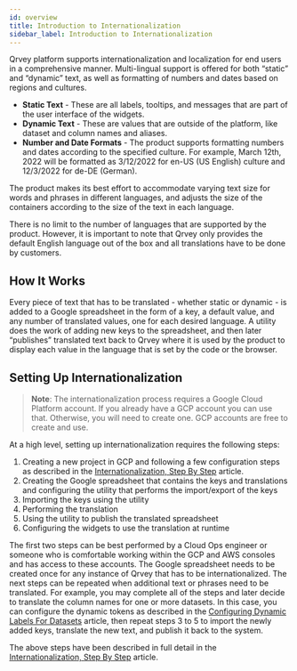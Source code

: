```yaml
---
id: overview
title: Introduction to Internationalization
sidebar_label: Introduction to Internationalization
---
```


<div style={{textAlign: "justify"}}>
 

Qrvey platform supports internationalization and localization for end users in a comprehensive manner. Multi-lingual support is offered for both “static” and “dynamic” text, as well as formatting of numbers and dates based on regions and cultures.
 
* **Static Text** - These are all labels, tooltips, and messages that are part of the user interface of the widgets.
* **Dynamic Text** - These are values that are outside of the platform, like dataset and column names and aliases.
* **Number and Date Formats** - The product supports formatting numbers and dates according to the specified culture. For example, March 12th, 2022 will be formatted as 3/12/2022 for en-US (US English) culture and 12/3/2022 for de-DE (German).
 
The product makes its best effort to accommodate varying text size for words and phrases in different languages, and adjusts the size of the containers according to the size of the text in each language.
 
There is no limit to the number of languages that are supported by the product. However, it is important to note that Qrvey only provides the default English language out of the box and all translations have to be done by customers.
 
## How It Works
Every piece of text that has to be translated - whether static or dynamic - is added to a Google spreadsheet in the form of a key, a default value, and any number of translated values, one for each desired language. A utility does the work of adding new keys to the spreadsheet, and then later “publishes” translated text back to Qrvey where it is used by the product to display each value in the language that is set by the code or the browser.
 
## Setting Up Internationalization
 
>**Note**: The internationalization process requires a Google Cloud Platform account. If you already have a GCP account you can use that. Otherwise, you will need to create one. GCP accounts are free to create and use.
 
At a high level, setting up internationalization requires the following steps:
1. Creating a new project in GCP and following a few configuration steps as described in the [Internationalization, Step By Step](../internationalization/step-by-step.md) article.
2. Creating the Google spreadsheet that contains the keys and translations and configuring the utility that performs the import/export of the keys
3. Importing the keys using the utility
4. Performing the translation
5. Using the utility to publish the translated spreadsheet
6. Configuring the widgets to use the translation at runtime
 
The first two steps can be best performed by a Cloud Ops engineer or someone who is comfortable working within the GCP and AWS consoles and has access to these accounts. The Google spreadsheet needs to be created once for any instance of Qrvey that has to be internationalized.
The next steps can be repeated when additional text or phrases need to be translated. For example, you may complete all of the steps and later decide to translate the column names for one or more datasets. In this case, you can configure the dynamic tokens as described in the [Configuring Dynamic Labels For Datasets](../internationalization/configuring-dynamic-labels.md) article, then repeat steps 3 to 5 to import the newly added keys, translate the new text, and publish it back to the system.
 
The above steps have been described in full detail in the [Internationalization, Step By Step](../internationalization/step-by-step.md) article.
 
 
</div>